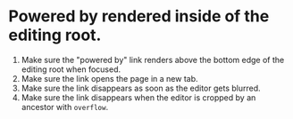 # Powered by rendered inside of the editing root.

1. Make sure the "powered by" link renders above the bottom edge of the editing root when focused.
2. Make sure the link opens the page in a new tab.
3. Make sure the link disappears as soon as the editor gets blurred.
4. Make sure the link disappears when the editor is cropped by an ancestor with `overflow`.
